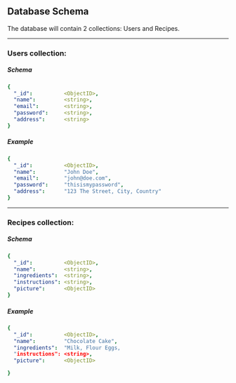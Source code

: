 ## Database Schema

The database will contain 2 collections: Users and Recipes.

---

### Users collection:

##### Schema

```yaml
{
  "_id":          <ObjectID>,
  "name":         <string>,
  "email":        <string>,
  "password":     <string>,
  "address":      <string>  
}
```

##### Example

```yaml
{
  "_id":          <ObjectID>,
  "name":         "John Doe",
  "email":        "john@doe.com",
  "password":     "thisismypassword",
  "address":      "123 The Street, City, Country"  
}
```

---

### Recipes collection:

##### Schema

```yaml
{
  "_id":          <ObjectID>,
  "name":         <string>,
  "ingredients":  <string>,
  "instructions": <string>,
  "picture":      <ObjectID>
}
```

##### Example

```yaml
{
  "_id":          <ObjectID>,
  "name":         "Chocolate Cake",
  "ingredients":  "Milk, Flour Eggs,
  "instructions": <string>,
  "picture":      <ObjectID>

}
```